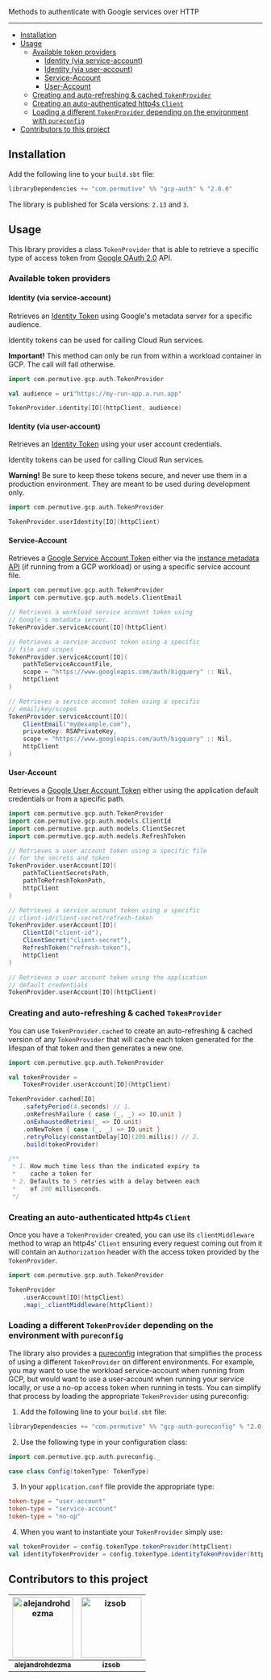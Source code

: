 Methods to authenticate with Google services over HTTP

---

- [Installation](#installation)
- [Usage](#usage)
  - [Available token providers](#available-token-providers)
    - [Identity (via service-account)](#identity-via-service-account)
    - [Identity (via user-account)](#identity-via-user-account)
    - [Service-Account](#service-account)
    - [User-Account](#user-account)
  - [Creating and auto-refreshing & cached `TokenProvider`](#creating-and-auto-refreshing--cached-tokenprovider)
  - [Creating an auto-authenticated http4s `Client`](#creating-an-auto-authenticated-http4s-client)
  - [Loading a different `TokenProvider` depending on the environment with `pureconfig`](#loading-a-different-tokenprovider-depending-on-the-environment-with-pureconfig)
- [Contributors to this project](#contributors-to-this-project)

## Installation

Add the following line to your `build.sbt` file:

```sbt
libraryDependencies += "com.permutive" %% "gcp-auth" % "2.0.0"
```

The library is published for Scala versions: `2.13` and `3`.

## Usage

This library provides a class `TokenProvider` that is able to retrieve a
specific type of access token from [Google OAuth 2.0] API.

### Available token providers


#### Identity (via service-account)

Retrieves an [Identity Token] using Google's metadata server for a specific audience.

Identity tokens can be used for calling Cloud Run services.

**Important!** This method can only be run from within a workload container in
GCP. The call will fail otherwise.

```scala
import com.permutive.gcp.auth.TokenProvider

val audience = uri"https://my-run-app.a.run.app"

TokenProvider.identity[IO](httpClient, audience)
```

#### Identity (via user-account)

Retrieves an [Identity Token] using your user account credentials.

Identity tokens can be used for calling Cloud Run services.

**Warning!** Be sure to keep these tokens secure, and never use them in a
production environment. They are meant to be used during development only.

```scala
import com.permutive.gcp.auth.TokenProvider

TokenProvider.userIdentity[IO](httpClient)
```

#### Service-Account

Retrieves a [Google Service Account Token] either via the
[instance metadata API] (if running from a GCP workload) or using a
specific service account file.

```scala
import com.permutive.gcp.auth.TokenProvider
import com.permutive.gcp.auth.models.ClientEmail

// Retrieves a workload service account token using
// Google's metadata server.
TokenProvider.serviceAccount[IO](httpClient)

// Retrieves a service account token using a specific
// file and scopes
TokenProvider.serviceAccount[IO](
    pathToServiceAccountFile,
    scope = "https://www.googleapis.com/auth/bigquery" :: Nil,
    httpClient
)

// Retrieves a service account token using a specific
// email/key/scopes
TokenProvider.serviceAccount[IO](
    ClientEmail("my@example.com"),
    privateKey: RSAPrivateKey,
    scope = "https://www.googleapis.com/auth/bigquery" :: Nil,
    httpClient
)
```

#### User-Account

Retrieves a [Google User Account Token] either using the application default
credentials or from a specific path.

```scala
import com.permutive.gcp.auth.TokenProvider
import com.permutive.gcp.auth.models.ClientId
import com.permutive.gcp.auth.models.ClientSecret
import com.permutive.gcp.auth.models.RefreshToken

// Retrieves a user account token using a specific file
// for the secrets and token
TokenProvider.userAccount[IO](
    pathToClientSecretsPath,
    pathToRefreshTokenPath, 
    httpClient
)

// Retrieves a service account token using a specific
// client-id/client-secret/refresh-token
TokenProvider.userAccount[IO](
    ClientId("client-id"),
    ClientSecret("client-secret"),
    RefreshToken("refresh-token"),
    httpClient
)

// Retrieves a user account token using the application
// default credentials
TokenProvider.userAccount[IO](httpClient)
```

### Creating and auto-refreshing & cached `TokenProvider`

You can use `TokenProvider.cached` to create an auto-refreshing & cached
version of any `TokenProvider` that will cache each token generated for
the lifespan of that token and then generates a new one.

```scala
import com.permutive.gcp.auth.TokenProvider

val tokenProvider =
    TokenProvider.userAccount[IO](httpClient)

TokenProvider.cached[IO]
    .safetyPeriod(4.seconds) // 1.
    .onRefreshFailure { case (_, _) => IO.unit }
    .onExhaustedRetries(_ => IO.unit)
    .onNewToken { case (_, _) => IO.unit }
    .retryPolicy(constantDelay[IO](200.millis)) // 2.
    .build(tokenProvider)

/**
 * 1. How much time less than the indicated expiry to
 *    cache a token for
 * 2. Defaults to 5 retries with a delay between each
 *    of 200 milliseconds.
 */
```

### Creating an auto-authenticated http4s `Client`

Once you have a `TokenProvider` created, you can use its `clientMiddleware`
method to wrap an http4s' `Client` ensuring every request coming out from it
will contain an `Authorization` header with the access token provided by the
`TokenProvider`.

```scala
import com.permutive.gcp.auth.TokenProvider

TokenProvider
    .userAccount[IO](httpClient)
    .map(_.clientMiddleware(httpClient))
```

### Loading a different `TokenProvider` depending on the environment with `pureconfig`

The library also provides a [pureconfig] integration that simplifies the process
of using a different `TokenProvider` on different environments. For example, you
may want to use the workload service-account when running from GCP, but would
want to use a user-account when running your service locally, or use a no-op
access token when running in tests. You can simplify that process by loading
the appropriate `TokenProvider` using pureconfig:

1. Add the following line to your `build.sbt` file:

```sbt
libraryDependencies += "com.permutive" %% "gcp-auth-pureconfig" % "2.0.0"
```

2. Use the following type in your configuration class:

```scala
import com.permutive.gcp.auth.pureconfig._

case class Config(tokenType: TokenType)
```

3. In your `application.conf` file provide the appropriate type:

```conf
token-type = "user-account"
token-type = "service-account"
token-type = "no-op"
```

4. When you want to instantiate your `TokenProvider` simply use:


```scala
val tokenProvider = config.tokenType.tokenProvider(httpClient)
val identityTokenProvider = config.tokenType.identityTokenProvider(httpClient, myAudience)
```

## Contributors to this project

| <a href="https://github.com/alejandrohdezma"><img alt="alejandrohdezma" src="https://avatars.githubusercontent.com/u/9027541?v=4&s=120" width="120px" /></a> | <a href="https://github.com/izsob"><img alt="izsob" src="https://avatars.githubusercontent.com/u/669110?v=4&s=120" width="120px" /></a> |
| :--: | :--: |
| <a href="https://github.com/alejandrohdezma"><sub><b>alejandrohdezma</b></sub></a> | <a href="https://github.com/izsob"><sub><b>izsob</b></sub></a> |

[Google OAuth 2.0]: https://developers.google.com/identity/protocols/OAuth2
[`TokenProvider`]: modules/google-auth/src/main/scala/com/permutive/google/auth/TokenProvider.scala
[Google Service Account Token]: https://developers.google.com/identity/protocols/OAuth2ServiceAccount
[Google User Account Token]: https://developers.google.com/identity/protocols/OAuth2WebServer
[Identity Token]: https://cloud.google.com/run/docs/securing/service-identity#fetching_identity_and_access_tokens_using_the_metadata_server
[instance metadata API]: https://cloud.google.com/compute/docs/access/authenticate-workloads
[pureconfig]: https://pureconfig.github.io